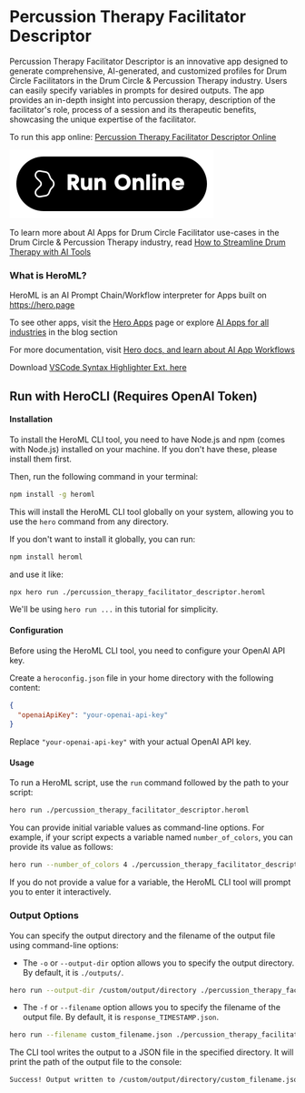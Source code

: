 # Percussion Therapy Facilitator Descriptor

Percussion Therapy Facilitator Descriptor is an innovative app designed to generate comprehensive, AI-generated, and customized profiles for Drum Circle Facilitators in the Drum Circle & Percussion Therapy industry. Users can easily specify variables in prompts for desired outputs. The app provides an in-depth insight into percussion therapy, description of the facilitator's role, process of a session and its therapeutic benefits, showcasing the unique expertise of the facilitator.

To run this app online: [Percussion Therapy Facilitator Descriptor Online](https://hero.page/app/percussion-therapy-facilitator-descriptor-customized-drum-circle-facilitator-profiles/OSkJbh4m5U76Ti7LgJvH)

[![Run Percussion Therapy Facilitator Descriptor Online](/assets/run.svg)](https://hero.page/app/percussion-therapy-facilitator-descriptor-customized-drum-circle-facilitator-profiles/OSkJbh4m5U76Ti7LgJvH)

To learn more about AI Apps for Drum Circle Facilitator use-cases in the Drum Circle & Percussion Therapy industry, read [How to Streamline Drum Therapy with AI Tools](https://hero.page/blog/ai/drum-circle-and-percussion-therapy/how-to-streamline-drum-therapy-with-ai-tools/170841)

### What is HeroML?
HeroML is an AI Prompt Chain/Workflow interpreter for Apps built on https://hero.page 

To see other apps, visit the [Hero Apps](https://hero.page/apps) page or explore [AI Apps for all industries](https://hero.page/blog) in the blog section

For more documentation, visit [Hero docs, and learn about AI App Workflows](https://hero.page/tutorials/introduction-to-heroml)

Download [VSCode Syntax Highlighter Ext. here](https://marketplace.visualstudio.com/items?itemName=hero-page.heroml)

## Run with HeroCLI (Requires OpenAI Token)

#### Installation

To install the HeroML CLI tool, you need to have Node.js and npm (comes with Node.js) installed on your machine. If you don't have these, please install them first. 

Then, run the following command in your terminal:

```bash
npm install -g heroml
```

This will install the HeroML CLI tool globally on your system, allowing you to use the `hero` command from any directory.

If you don't want to install it globally, you can run:

```bash
npm install heroml
```

and use it like:

```bash
npx hero run ./percussion_therapy_facilitator_descriptor.heroml
```

We'll be using `hero run ...` in this tutorial for simplicity.

#### Configuration

Before using the HeroML CLI tool, you need to configure your OpenAI API key. 

Create a `heroconfig.json` file in your home directory with the following content:

```json
{
  "openaiApiKey": "your-openai-api-key"
}
```

Replace `"your-openai-api-key"` with your actual OpenAI API key.

#### Usage

To run a HeroML script, use the `run` command followed by the path to your script:

```bash
hero run ./percussion_therapy_facilitator_descriptor.heroml
```

You can provide initial variable values as command-line options. For example, if your script expects a variable named `number_of_colors`, you can provide its value as follows:

```bash
hero run --number_of_colors 4 ./percussion_therapy_facilitator_descriptor.heroml
```

If you do not provide a value for a variable, the HeroML CLI tool will prompt you to enter it interactively.

### Output Options

You can specify the output directory and the filename of the output file using command-line options:

- The `-o` or `--output-dir` option allows you to specify the output directory. By default, it is `./outputs/`.

```bash
hero run --output-dir /custom/output/directory ./percussion_therapy_facilitator_descriptor.heroml
```

- The `-f` or `--filename` option allows you to specify the filename of the output file. By default, it is `response_TIMESTAMP.json`.

```bash
hero run --filename custom_filename.json ./percussion_therapy_facilitator_descriptor.heroml
```

The CLI tool writes the output to a JSON file in the specified directory. It will print the path of the output file to the console:

```bash
Success! Output written to /custom/output/directory/custom_filename.json
```

